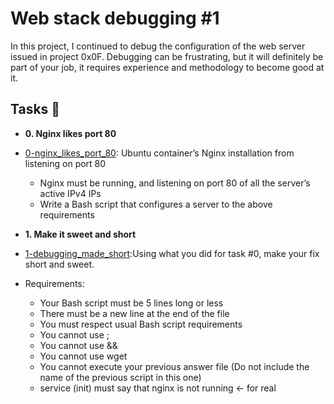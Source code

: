 # Web stack debugging #1

In this project, I continued to debug the configuration of the web server
issued in project 0x0F. Debugging can be frustrating, but it will definitely be part of your job, it requires experience and methodology to become good at it. 

## Tasks :page_with_curl:

* **0. Nginx likes port 80**
* [0-nginx_likes_port_80](./0-nginx_likes_port_80): Ubuntu container’s Nginx installation from listening on port 80
	* Nginx must be running, and listening on port 80 of all the server’s active IPv4 IPs
	* Write a Bash script that configures a server to the above requirements

* **1. Make it sweet and short**
* [1-debugging_made_short](./1-debugging_made_short):Using what you did for task #0, make your fix short and sweet.
* Requirements:
	* Your Bash script must be 5 lines long or less
	* There must be a new line at the end of the file
	* You must respect usual Bash script requirements
	* You cannot use ;
	* You cannot use &&
	* You cannot use wget
	* You cannot execute your previous answer file (Do not include the name of the previous script in this one)
	* service (init) must say that nginx is not running ← for real

